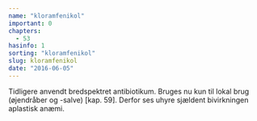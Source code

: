 ```yaml
---
name: "kloramfenikol"
important: 0
chapters:  
  - 53
hasinfo: 1
sorting: "kloramfenikol"
slug: kloramfenikol
date: "2016-06-05"
---
```


Tidligere anvendt bredspektret antibiotikum. Bruges nu kun til lokal brug (øjendråber og -salve) [kap. 59]. Derfor ses uhyre sjældent bivirkningen aplastisk anæmi.
